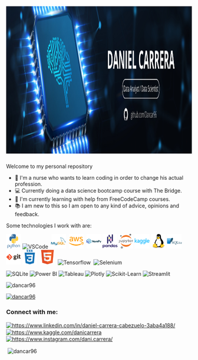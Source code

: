 <h1 align="center"> <img src="https://github.com/Dancar96/Dancar96/blob/main/img/Banner.png" alt="Portada Daniel" width="1000" height="400"></h1>

Welcome to my personal repository

- :syringe: I'm a nurse who wants to learn coding in order to change his actual profession.
- :computer: Currently doing a data science bootcamp course with The Bridge.
- :bow: I'm currently learning with help from FreeCodeCamp courses.
- :books: I am new to this so I am open to any kind of advice, opinions and feedback.

Some technologies I work with are:

<div>
  <img src="https://github.com/devicons/devicon/blob/master/icons/python/python-original-wordmark.svg" title="Python" **alt="Python" width="40" height="40"/>
  <img src="https://cdn.jsdelivr.net/gh/devicons/devicon/icons/vscode/vscode-original.svg" title="VSCode" alt="VSCode" width="40" height="40"/>&nbsp;
  <img src="https://github.com/devicons/devicon/blob/master/icons/mysql/mysql-original-wordmark.svg" title="MySQL"  alt="MySQL" width="40" height="40"/>&nbsp;
  <img src="https://github.com/devicons/devicon/blob/master/icons/amazonwebservices/amazonwebservices-plain-wordmark.svg" title="AWS" alt="AWS" width="40" height="40"/>&nbsp;
  <img src="https://github.com/devicons/devicon/blob/master/icons/numpy/numpy-original-wordmark.svg" title="Numpy" **alt="Numpy" width="40" height="40"/>
  <img src="https://github.com/devicons/devicon/blob/master/icons/pandas/pandas-original-wordmark.svg" title="Pandas" **alt="Pandas" width="40" height="40"/>
  <img src="https://github.com/devicons/devicon/blob/master/icons/jupyter/jupyter-original-wordmark.svg" title="Jupyter" **alt="Jupyter" width="40" height="40"/>
  <img src="https://github.com/devicons/devicon/blob/master/icons/kaggle/kaggle-original-wordmark.svg" title="Kaggle" **alt="Kaggle" width="40" height="40"/>
  <img src="https://github.com/devicons/devicon/blob/master/icons/linux/linux-original.svg" title="Linux" **alt="Linux" width="40" height="40"/>
  <img src="https://github.com/devicons/devicon/blob/master/icons/sqlite/sqlite-original-wordmark.svg" title="SQLite" **alt="SQLite" width="40" height="40"/>
  <img src="https://github.com/devicons/devicon/blob/master/icons/git/git-original-wordmark.svg" title="Git" **alt="Git" width="40" height="40"/>
  <img src="https://github.com/devicons/devicon/blob/master/icons/css3/css3-plain-wordmark.svg"  title="CSS3" alt="CSS" width="40" height="40"/>&nbsp;
  <img src="https://github.com/devicons/devicon/blob/master/icons/html5/html5-original.svg" title="HTML5" alt="HTML" width="40" height="40"/>&nbsp;
  <img src="https://cdn.jsdelivr.net/gh/devicons/devicon/icons/tensorflow/tensorflow-original.svg" title="TensorFlow" alt="Tensorflow" width="40" height="40"/>&nbsp;
  <img src="https://cdn.jsdelivr.net/gh/devicons/devicon/icons/selenium/selenium-original.svg" title="Selenium" alt="Selenium" width="40" height="40"/>&nbsp;
         
</div>


![SQLite](https://img.shields.io/badge/SQLite-07405E?style=for-the-badge&logo=sqlite&logoColor=white) ![Power BI](https://img.shields.io/badge/PowerBI-F2C811?style=for-the-badge&logo=Power%20BI&logoColor=white) ![Tableau](https://img.shields.io/badge/Tableau-E97627?style=for-the-badge&logo=Tableau&logoColor=white) ![Plotly](https://img.shields.io/badge/Plotly-239120?style=for-the-badge&logo=plotly&logoColor=white) ![Scikit-Learn](https://img.shields.io/badge/scikit_learn-F7931E?style=for-the-badge&logo=scikit-learn&logoColor=white) ![Streamlit](https://img.shields.io/badge/Streamlit-FF4B4B?style=for-the-badge&logo=Streamlit&logoColor=white) 

<p align="left"> <img src="https://komarev.com/ghpvc/?username=dancar96&label=Profile%20views&color=0e75b6&style=flat" alt="dancar96" /> </p>

<p align="left"> <a href="https://github.com/ryo-ma/github-profile-trophy"><img src="https://github-profile-trophy.vercel.app/?username=dancar96" alt="dancar96" /></a> </p>

<h3 align="left">Connect with me:</h3>
<p align="left">
<a href="https://www.linkedin.com/in/daniel-carrera-cabezuelo-3aba4a188/" target="blank"><img align="center" src="https://raw.githubusercontent.com/rahuldkjain/github-profile-readme-generator/master/src/images/icons/Social/linked-in-alt.svg" alt="https://www.linkedin.com/in/daniel-carrera-cabezuelo-3aba4a188/" height="30" width="40" /></a>
<a href="https://www.kaggle.com/danicarrera" target="blank"><img align="center" src="https://raw.githubusercontent.com/rahuldkjain/github-profile-readme-generator/master/src/images/icons/Social/kaggle.svg" alt="https://www.kaggle.com/danicarrera" height="30" width="40" /></a>
<a href="https://www.instagram.com/dani.carrera/" target="blank"><img align="center" src="https://raw.githubusercontent.com/rahuldkjain/github-profile-readme-generator/master/src/images/icons/Social/instagram.svg" alt="https://www.instagram.com/dani.carrera/" height="30" width="40" /></a>
</p>

<p>&nbsp;<img align="center" src="https://github-readme-stats.vercel.app/api?username=dancar96&show_icons=true&locale=en" alt="dancar96" /></p>
